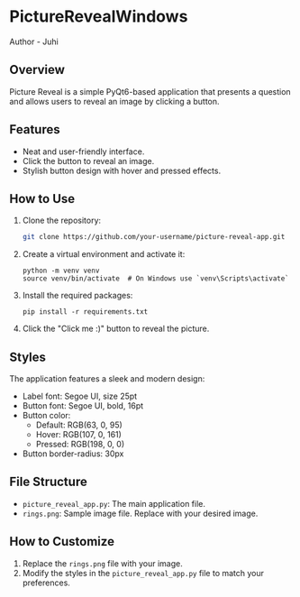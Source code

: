 # PictureRevealWindows
Author - Juhi

## Overview

Picture Reveal is a simple PyQt6-based application that presents a question and allows users to reveal an image by clicking a button.

## Features

- Neat and user-friendly interface.
- Click the button to reveal an image.
- Stylish button design with hover and pressed effects.

## How to Use

1. Clone the repository:

    ```bash
    git clone https://github.com/your-username/picture-reveal-app.git
    ```

2. Create a virtual environment and activate it:

    ```
    python -m venv venv
    source venv/bin/activate  # On Windows use `venv\Scripts\activate`
    ```

3. Install the required packages:

    ```
    pip install -r requirements.txt
    ```

4. Click the "Click me :)" button to reveal the picture.

## Styles

The application features a sleek and modern design:

- Label font: Segoe UI, size 25pt
- Button font: Segoe UI, bold, 16pt
- Button color:
  - Default: RGB(63, 0, 95)
  - Hover: RGB(107, 0, 161)
  - Pressed: RGB(198, 0, 0)
- Button border-radius: 30px

## File Structure

- `picture_reveal_app.py`: The main application file.
- `rings.png`: Sample image file. Replace with your desired image.

## How to Customize

1. Replace the `rings.png` file with your image.
2. Modify the styles in the `picture_reveal_app.py` file to match your preferences.
